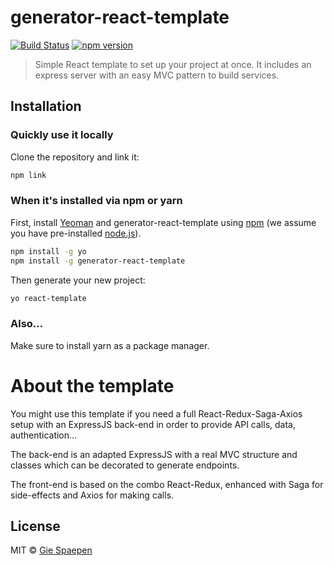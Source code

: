 # generator-react-template 

[![Build Status](https://travis-ci.org/giespaepen/react-generator.svg?branch=master)](https://travis-ci.org/giespaepen/react-generator)
[![npm version](https://badge.fury.io/js/generator-react-template.svg)](https://badge.fury.io/js/generator-react-template)

> Simple React template to set up your project at once. It includes an express server with an easy MVC pattern to build services.

## Installation
### Quickly use it locally
Clone the repository and link it:

```bash
npm link
```

### When it's installed via npm or yarn
First, install [Yeoman](http://yeoman.io) and generator-react-template using [npm](https://www.npmjs.com/) (we assume you have pre-installed [node.js](https://nodejs.org/)).

```bash
npm install -g yo
npm install -g generator-react-template
```

Then generate your new project:

```bash
yo react-template
```

### Also...

Make sure to install yarn as a package manager.

# About the template
You might use this template if you need a full React-Redux-Saga-Axios setup with an ExpressJS back-end in order to provide API calls, data, authentication... 

The back-end is an adapted ExpressJS with a real MVC structure and classes which can be decorated to generate endpoints. 

The front-end is based on the combo React-Redux, enhanced with Saga for side-effects and Axios for making calls.

## License

MIT © [Gie Spaepen]()


[npm-image]: https://badge.fury.io/js/generator-react-template.svg
[npm-url]: https://npmjs.org/package/generator-react-template
[travis-image]: https://travis-ci.org/giespaepen/generator-react-template.svg?branch=master
[travis-url]: https://travis-ci.org/giespaepen/generator-react-template
[daviddm-image]: https://david-dm.org/giespaepen/generator-react-template.svg?theme=shields.io
[daviddm-url]: https://david-dm.org/giespaepen/generator-react-template
